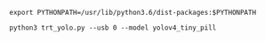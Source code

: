 ```export PYTHONPATH=/usr/lib/python3.6/dist-packages:$PYTHONPATH```

```python3 trt_yolo.py --usb 0 --model yolov4_tiny_pill``` 